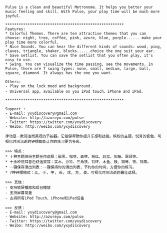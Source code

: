	
	
	Pulse is a clean and beautiful Metronome. It helps you better your music feeling and skill. With Pulse, your play time will be much more joyful.
	
	*****************************************************
	Features:
	* Colorful Themes. There are ten attractive themes that you can choose: night, tree, coffee, pink, azure, blue, purple...... make your play time more colorful. 
	* Nice Sounds. You can hear the different kinds of sounds: wood, ping, claves, triangle, shaker, blocks......choice the one suit your ear.
	* Save setlist. You can save the setlist that you often play, it's easy to use. 
	* Swing. You can visualize the time passing, see the movements. In Pulse, there are 7 swing types: none, small, medium, large, ball, square, diamond. It always has the one you want.
	
	Others:
	- Play on the lock mood and background.
	- Universal app, available on you iPod touch、iPhone and iPad.
	
	*****************************************************
	
	Support :
	- E-mail: yxydiscovery@gmail.com
	- Website: http://azureyu.com/pulse
	- Twitter: https://twitter.com/yxydiscovery
	- Weibo: http://weibo.com/yxydiscovery
	
	律动是一款简洁而美观的节拍器。它能够帮助你提升乐感和技能。缤纷的主题，悦耳的音色，可视化时间流逝的钟摆都能让你的练习更为多彩。
	
	>>> 特点：
	* 十种主题缤纷主题任你选择：碳黑、咖啡、森林、粉红、蔚蓝、紫藤、翠绿等。
	* 十余种悦耳音色舒适双耳：实木、沙铃、三角铁、铃环、木鱼、鼓、钢琴、铁、铛等。
	* 一键保存演出列表：一键保持你的演出列表，节约你的时间，方便你的练习。
	* 7种钟摆模式：无, 小, 中, 长, 球, 方, 菱。可视化时间流逝的最佳选择。
	
	>>> 其他：
	- 支持锁屏播放和后台播放
	- 支持屏幕常量
	- 支持所有iPod Touch、iPhone和iPad设备
	
	>>> 反馈：
	- E-mail: yxydiscovery@gmail.com
	- Website: http://azureyu.com/pulse
	- Twitter: https://twitter.com/yxydiscovery
	- Weibo: http://weibo.com/yxydiscovery
